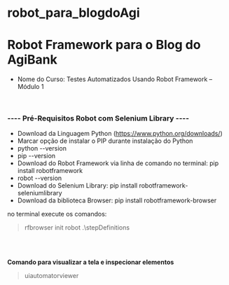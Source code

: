 # robot_para_blogdoAgi
# Robot Framework para o Blog do AgiBank

* Nome do Curso: Testes Automatizados Usando Robot Framework – Módulo 1

<br/>

### ---- Pré-Requisitos Robot com Selenium Library ----
- Download da Linguagem Python (https://www.python.org/downloads/)
- Marcar opção de instalar o PIP durante instalação do Python
- python --version
- pip --version
- Download do Robot Framework via linha de comando no terminal: pip install robotframework
- robot --version
- Download do Selenium Library: pip install robotframework-seleniumlibrary
- Download da biblioteca Browser: pip install robotframework-browser

no terminal execute os comandos:
> rfbrowser init
> robot .\stepDefinitions

<br/>



<br/>

**Comando para visualizar a tela e inspecionar elementos**
> uiautomatorviewer

<br/>
